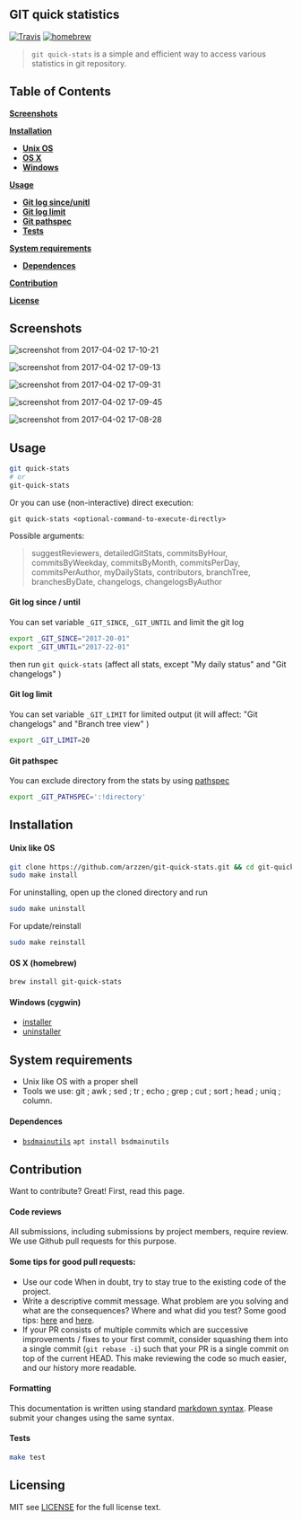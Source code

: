 
## GIT quick statistics 

[![Travis](https://api.travis-ci.org/arzzen/git-quick-stats.svg?branch=master)](https://travis-ci.org/arzzen/git-quick-stats) 
[![homebrew](https://img.shields.io/homebrew/v/git-quick-stats.svg)]()

> `git quick-stats` is a simple and efficient way to access various statistics in git repository.

## Table of Contents

[**Screenshots**](#screenshots)

[**Installation**](#installation)
* [**Unix OS**](#unix-like-os)
* [**OS X**](#os-x-homebrew)
* [**Windows**](#windows-cygwin)

[**Usage**](#usage)
* [**Git log since/unitl**](#git-log-since-until)
* [**Git log limit**](#git-log-limit)
* [**Git pathspec**](#git-pathspec)
* [**Tests**](#tests)

[**System requirements**](#system-requirements)
* [**Dependences**](#dependences)

[**Contribution**](#contribution)

[**License**](#licensing)


## Screenshots

![screenshot from 2017-04-02 17-10-21](https://cloud.githubusercontent.com/assets/6382002/24588459/bef0a1b8-17c8-11e7-8525-3ab5983b81dc.png)

![screenshot from 2017-04-02 17-09-13](https://cloud.githubusercontent.com/assets/6382002/24588456/bec1278a-17c8-11e7-8835-39273da7bc99.png)

![screenshot from 2017-04-02 17-09-31](https://cloud.githubusercontent.com/assets/6382002/24588457/beece9f6-17c8-11e7-80a4-274ecd314a7e.png)

![screenshot from 2017-04-02 17-09-45](https://cloud.githubusercontent.com/assets/6382002/24588458/bef03656-17c8-11e7-82e6-30a5a11cfbb0.png)

![screenshot from 2017-04-02 17-08-28](https://cloud.githubusercontent.com/assets/6382002/24588460/bef0c2e2-17c8-11e7-88b2-a4033593c5d0.png)


## Usage

```bash
git quick-stats
# or 
git-quick-stats
```

Or you can use (non-interactive) direct execution:

`git quick-stats <optional-command-to-execute-directly>`

Possible arguments: 
> suggestReviewers, detailedGitStats, commitsByHour, commitsByWeekday, commitsByMonth, commitsPerDay, commitsPerAuthor, myDailyStats, contributors,
branchTree, branchesByDate, changelogs, changelogsByAuthor


#### Git log since / until

You can set variable `_GIT_SINCE`, `_GIT_UNTIL` and limit the git log

```bash
export _GIT_SINCE="2017-20-01"
export _GIT_UNTIL="2017-22-01"
```

then run `git quick-stats` (affect all stats, except "My daily status" and "Git changelogs" )


#### Git log limit 

You can set variable `_GIT_LIMIT` for limited output (it will affect: "Git changelogs" and "Branch tree view" )

```bash
export _GIT_LIMIT=20
```

#### Git pathspec

You can exclude directory from the stats by using [pathspec](https://git-scm.com/docs/gitglossary#gitglossary-aiddefpathspecapathspec)

```bash
export _GIT_PATHSPEC=':!directory'
```


## Installation

#### Unix like OS

```bash
git clone https://github.com/arzzen/git-quick-stats.git && cd git-quick-stats
sudo make install
```

For uninstalling, open up the cloned directory and run

```bash
sudo make uninstall
```

For update/reinstall

```bash
sudo make reinstall
```

#### OS X (homebrew)

```bash
brew install git-quick-stats
```

#### Windows (cygwin)

* [installer](https://gist.github.com/arzzen/35e09866dfdadf2108b2420045739245) 
* [uninstaller](https://gist.github.com/arzzen/21c660014d0663b6c5710014714779d6)


## System requirements

* Unix like OS with a proper shell
* Tools we use: git ; awk ; sed ; tr ; echo ; grep ; cut ; sort ; head ; uniq ; column.

#### Dependences

* [`bsdmainutils`](https://packages.debian.org/sid/bsdmainutils) `apt install bsdmainutils`

## Contribution 

Want to contribute? Great! First, read this page.

#### Code reviews
All submissions, including submissions by project members, require review. 
We use Github pull requests for this purpose.

#### Some tips for good pull requests:
* Use our code
  When in doubt, try to stay true to the existing code of the project.
* Write a descriptive commit message. What problem are you solving and what
  are the consequences? Where and what did you test? Some good tips:
  [here](http://robots.thoughtbot.com/5-useful-tips-for-a-better-commit-message)
  and [here](https://www.kernel.org/doc/Documentation/SubmittingPatches).
* If your PR consists of multiple commits which are successive improvements /
  fixes to your first commit, consider squashing them into a single commit
  (`git rebase -i`) such that your PR is a single commit on top of the current
  HEAD. This make reviewing the code so much easier, and our history more
  readable.

#### Formatting

This documentation is written using standard [markdown syntax](https://help.github.com/articles/markdown-basics/). Please submit your changes using the same syntax.

#### Tests

```bash
make test
```

## Licensing
MIT see [LICENSE][] for the full license text.

   [read this page]: http://github.com/arzzen/git-quick-stats/blob/master/CONTRIBUTING.md
   [landing page]: http://arzzen.github.io/git-quick-stats
   [LICENSE]: https://github.com/arzzen/git-quick-stats/blob/master/LICENSE.txt

